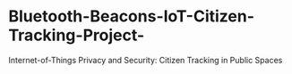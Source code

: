 # Bluetooth-Beacons-IoT-Citizen-Tracking-Project-
Internet-of-Things Privacy and Security: Citizen Tracking in Public Spaces

